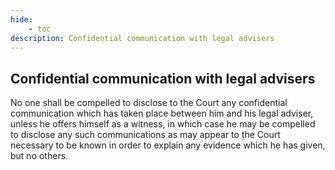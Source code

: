 ```yaml
---
hide:
    - toc
description: Confidential communication with legal advisers
---
```


## Confidential communication with legal advisers

No one shall be compelled to disclose to the Court any confidential communication which has taken place between him and his legal adviser, unless he offers himself as a witness, in which case he may be compelled to disclose any such communications as may appear to the Court necessary to be known in order to explain any evidence which he has given, but no others.
